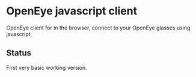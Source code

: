 # OpenEye javascript client

OpenEye client for in the browser, connect to your OpenEye glasses using javascript.

## Status

First very basic working version.

